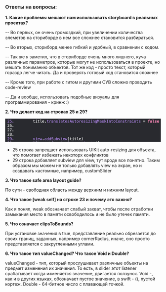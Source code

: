 ### Ответы на вопросы:

**1. Какие проблемы мешают нам использовать storyboard в реальных проектах?**

   -- Во первых, он очень громоздкий, при увеличении количества элеметов на сториборде в нем все сложнее становится разбираться. 
   
   -- Во вторых, сториборд менее гибкий и удобный, в сравнении с кодом.

   -- Так же я заметил, что в сториборде очень много лишнего, куча различных параметров, которые могут не использоваться в проекте, но мешать пониманию объектов. Тот же код - просто текст, который гораздо легче читать. Да и проверять готовый код становится сложнее

   -- Кроме того, при работе с гитом и другими СУВ сложно проводить code-review

   -- Да и вообще, использовать подобные визуалы для программирования - кринж :)

**2. Что делает код на строках 25 и 29?**

![25_29](./25_29.png)  
 - 25 строка запрещает использовать UIKit auto-resizing для объекта, что помогает избежать некоторх конфликтов
 - 29 строка добавляет subview для view, тут вроде все понятно. Таким образом мы можем не только добавлять view на экран, но и создавать кастомные, например, customSlider

**3. Что такое safe area layout guide?**

По сути - свободная область между верхним и нижним layout. 

**4. Что такое [weak self] на строке 23 и почему это важно?**

Как я понял, weak обозначает слабый захват, чтобы после отработки замыкания место в памяти освободилось и не было утечек памяти.

**5. Что означает clipsToBounds?**

При установке значения в true, представление реально обрезается до своих границ, заданных, например cornerRadius, иначе, оно просто представляется с закругленными углами.

**6. Что такое тип valueChanged? Что такое Void и Double?**

valueChanged - тип, который прослушивает различные объекты на предмет изменения их значения. То есть, в slider этот listener срабатывает когда изменяется значение, двигается ползунок. Void -, как и в других языках, обозначает пустое значение, в swift - (), пустой кортеж. Double - 64-битное число с плавающей точкой.
